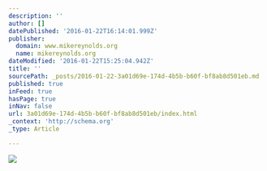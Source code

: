 ```yaml
---
description: ''
author: []
datePublished: '2016-01-22T16:14:01.999Z'
publisher:
  domain: www.mikereynolds.org
  name: mikereynolds.org
dateModified: '2016-01-22T15:25:04.942Z'
title: ''
sourcePath: _posts/2016-01-22-3a01d69e-174d-4b5b-b60f-bf8ab8d501eb.md
published: true
inFeed: true
hasPage: true
inNav: false
url: 3a01d69e-174d-4b5b-b60f-bf8ab8d501eb/index.html
_context: 'http://schema.org'
_type: Article

---
```

![](http://static1.squarespace.com/static/550a5554e4b069a290661b8d/55385352e4b0c20c1f0918e9/553853aee4b05d21beb9f9de/1429754810069/_DSC4559.jpg?format=2500w)